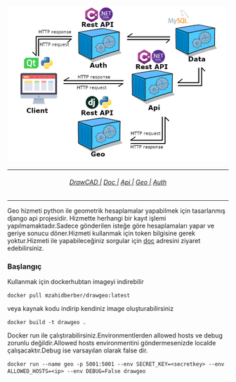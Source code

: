 <img src="drawcad.png">
<hr>
<h6 align="center">
  <a href="https://docs.drawprogram.org">DrawCAD |</a>
  <a href="https://docs.drawprogram.org/doc">Doc |</a>
  <a href="https://docs.drawprogram.org/api">Api |</a>
  <a href="https://docs.drawprogram.org/geo">Geo |</a>
  <a href="https://docs.drawprogram.org/auth">Auth</a>
</h6>

<hr>

<p>
Geo hizmeti python ile geometrik hesaplamalar yapabilmek için tasarlanmış django api projesidir. Hizmette herhangi bir kayıt işlemi yapılmamaktadır.Sadece gönderilen isteğe göre hesaplamaları yapar ve geriye sonucu döner.Hizmeti kullanmak için token bilgisine gerek yoktur.Hizmeti ile yapabileceğiniz sorgular için <a href="https://docs.drawprogram.org/doc">doc</a> adresini ziyaret edebilirsiniz.
</p>
<h3>Başlangıç</h3>
<p>Kullanmak için dockerhubtan imageyi indirebilir</p>

```
docker pull mzahidberber/drawgeo:latest
```

<p>veya kaynak kodu indirip kendiniz image oluşturabilirsiniz</p>

```
docker build -t drawgeo .
```

<p>
Docker run ile çalıştırabilirsiniz.Environmentlerden allowed hosts ve debug zorunlu değildir.Allowed hosts environmentini göndermesenizde localde çalışacaktır.Debug ise varsayılan olarak false dir.
</p>

```
docker run --name geo -p 5001:5001 --env SECRET_KEY=<secretkey> --env ALLOWED_HOSTS=<ip> --env DEBUG=False drawgeo
```



